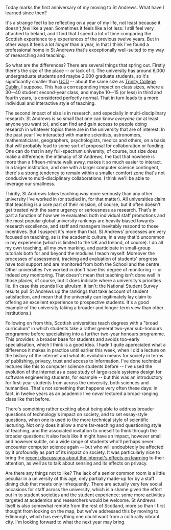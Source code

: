 <html><body><p>Today marks the first anniversary of my moving to St Andrews. What have I learned since then?

<!--more-->

It's a strange feel to be reflecting on a year of my life, not least because it doesn't <em>feel</em> like a year. Sometimes it feels like a lot less: I still feel very attached to Ireland, and I find that I spend a lot of time comparing the Scottish experience to y experiences of the previous twelve years. But in other ways it feels a lot <em>longer</em> than a year, in that I think I've found a professional home in St Andrews that's exceptionally well-suited to my way of researching and teaching.

So what are the differences? There are several things that spring out. Firstly there's the size of the place -- or lack of it. The university has around 6,000 undergraduate students and maybe 2,000 graduate students, so it's significantly smaller than <a href="http://www.ucd.ie">UCD</a> -- about the same size as <a href="http://www.tcd.ie">Trinity College Dublin</a>, I suppose. This has a corresponding impact on class sizes, where a 30--40 student second-year class, and maybe 10--15 (or less) in third and fourth years, is considered perfectly normal. That in turn leads to a more individual and interactive style of teaching.

The second impact of size is in research, and especially in multi-disciplinary research. St Andrews is so small that one can know <em>everyone</em> (or at least anyone you want to), and can find and gain access to people doing research in whatever topics there are in the university that are of interest. In the past year I've interacted with marine scientists, astronomers, mathematicians, geographers, psychologists, medics and others, on a basis that will probably lead to some sort of proposal for collaboration or funding. One can do that in any full-spectrum university, of course, but size <em>does</em> make a difference: the intimacy of St Andrews, the fact that nowhere is more than a fifteen-minute walk away, makes it so much easier to interact. In a larger institution, and one with a larger computer science contingent, there's a strong tendency to remain within a smaller comfort zone that's not conducive to multi-disciplinary collaborations. I think we'll be able to leverage our smallness.

Thirdly, St Andrews takes teaching <em>way</em> more seriously than any other university I've worked in (or studied in, for that matter). All universities claim that teaching is a core part of their mission, of course, but it often doesn't get treated with the same urgency or seriousness as research. That's in part a function of how we're evaluated: both individual staff promotions and the most popular global university rankings are heavily biased towards research excellence, and staff and managers inevitably respond to those incentives. But I suspect it's more than that. St Andrews' processes are very focused on teaching, as is the academic culture, in a way that'd uncommon in my experience (which is limited to the UK and Ireland, of course). I do all my own teaching, all my own marking, and participate in small-group tutorials both for and beyond the modules I teach myself. Moreover the processes of assessment, tracking and evaluation of students' progress have tool support and are monitored from both the School and the centre. Other universities I've worked in don't have this degree of monitoring -- or indeed <em>any</em> monitoring. That doesn't mean that teaching isn't done well in those places, of course, but it does indicate where a university's priorities lie. (In case this sounds like altruism, it isn't: the National Student Survey results pull St Andrews up the rankings that take account of student satisfaction, and mean that the university can legitimately lay claim to offering an excellent experience to prospective students. It's a good example of the university taking a broader and longer-term view than other institutions.)

Following on from this, Scottish universities teach degrees with a "broad curriculum" in which students take a rather general two-year sub-honours programme before specialising into a further two-year honours programme. This provides  a broader base for students and avoids too-early specialisation, which I think is a good idea. I hadn't quite appreciated what a difference it makes in practice until earlier this week, when I did a lecture on the history of the internet and what its evolution means for society in terms of publishing, privacy, trust and access to information. I've done technical lectures like this to computer science students before -- I've used the evolution of the internet as a case study of large-scale systems design for software engineering students, for example -- but this was an introductory for first-year students from across the university, both sciences and humanities. That's not something that happens very often these days: in fact, in twelve years as an academic I've <em>never</em> lectured a broad-ranging class like that before.

There's something rather exciting about being able to address broader questions of technology's impact on society, and to set essay-style questions, when one is used to the more technical style of scientific lecturing. Not only does it allow a more far-reaching and questioning style of teaching, and the associated invitation to oneself to think through the broader questions: it also feels like it might have an impact, however small and however subtle, on a wide range of students who'll perhaps never encounter computer science again -- but who will undoubtedly be affected by it profoundly as part of its impact on society. It was particularly nice to bring the <a href="/2010/06/smarter-internet/">recent discussions about the internet's effects on learning</a> to their attention, as well as to talk about sensing and its effects on privacy.

Are there any things not to like? The lack of a senior common room is a little peculiar in a university of this age, only partially made-up for by a staff dining club that meets only infrequently. There are actually very few social occasions for staff across the university, which is a shame given the effort put in to student societies and the student experience: some more activities targeted at academics and researchers would be welcome. St Andrews itself is also somewhat remote from the rest of Scotland, more so than I first thought from looking on the map, but we've addressed this by moving to Edinburgh, which has everything one could want from a culturally vibrant city. I'm looking forward to what the next year may bring.</p></body></html>